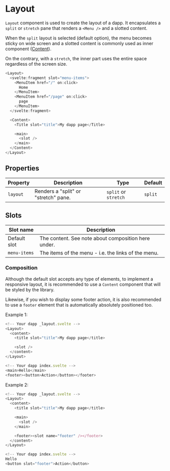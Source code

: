 # Layout

`Layout` component is used to create the layout of a dapp. It encapsulates a `split` or `stretch` pane that renders a `<Menu />` and a slotted content.

When the `split` layout is selected (default option), the menu becomes sticky on wide screen and a slotted content is commonly used as inner component ([Content](/components/content)).

On the contrary, with a `stretch`, the inner part uses the entire space regardless of the screen size.

```javascript
<Layout>
  <svelte:fragment slot="menu-items">
    <MenuItem href="/" on:click>
      Home
    </MenuItem>
    <MenuItem href="/page" on:click>
      page
    </MenuItem>
  </svelte:fragment>

  <Content>
    <Title slot="title">My dapp page</Title>

    <main>
      <slot />
    </main>
  </Content>
</Layout>
```

## Properties

| Property | Description                          | Type                 | Default |
| -------- | ------------------------------------ | -------------------- | ------- |
| `layout` | Renders a "split" or "stretch" pane. | `split` or `stretch` | `split` |

## Slots

| Slot name    | Description                                         |
| ------------ | --------------------------------------------------- |
| Default slot | The content. See note about composition here under. |
| `menu-items` | The items of the menu - i.e. the links of the menu. |

### Composition

Although the default slot accepts any type of elements, to implement a responsive layout, it is recommended to use a `Content` component that will be styled by the library.

Likewise, if you wish to display some footer action, it is also recommended to use a `footer` element that is automatically absolutely positioned too.

Example 1:

```javascript
<!-- Your dapp _layout.svelte -->
<Layout>
  <content>
    <title slot="title">My dapp page</title>

    <slot />
  </content>
</Layout>

<!-- Your dapp index.svelte -->
<main>Hello</main>
<footer><button>Action</button></footer>
```

Example 2:

```javascript
<!-- Your dapp _layout.svelte -->
<Layout>
  <content>
    <title slot="title">My dapp page</title>

    <main>
      <slot />
    </main>

    <footer><slot name="footer" /></footer>
  </content>
</Layout>

<!-- Your dapp index.svelte -->
Hello
<button slot="footer">Action</button>
```
